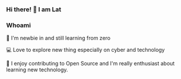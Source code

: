 ### Hi there! 👋 I am Lat

###  Whoami

🎈 I'm newbie in and still learning from zero

💻 Love to explore new thing especially on cyber and technology

🐳 I enjoy contributing to Open Source and I'm really enthusiast about learning new technology.
